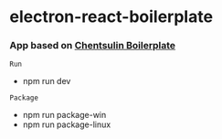 # electron-react-boilerplate

### App based on [Chentsulin Boilerplate](https://github.com/chentsulin/electron-react-boilerplate.git)

`Run`
* npm run dev

`Package`
* npm run package-win
* npm run package-linux